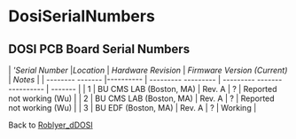 # DosiSerialNumbers
## DOSI PCB Board Serial Numbers


| *'Serial Number* |*Location* | *Hardware Revision* | *Firmware Version (Current)* | *Notes* |
| -------- ------- |---------- | --------- --------- | --------- ------- ---------- | ------- |
| 1 | BU CMS LAB (Boston, MA)     | Rev. A | ? | Reported not working (Wu) |
| 2 | BU CMS LAB (Boston, MA)     | Rev. A | ? | Reported not working (Wu) |
| 3 | BU EDF (Boston, MA)     | Rev. A | ? | Working |

Back to [Roblyer_dDOSI](Roblyer_dDOSI.md)

